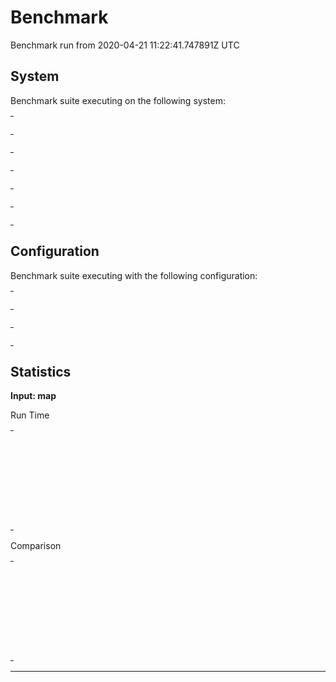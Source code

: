 # Benchmark

Benchmark run from 2020-04-21 11:22:41.747891Z UTC

## System

Benchmark suite executing on the following system:

<table style="width: 1%">
  <tr>
    <th style="width: 1%; white-space: nowrap">Operating System</th>
    <td>macOS</td>
  </tr><tr>
    <th style="white-space: nowrap">CPU Information</th>
    <td style="white-space: nowrap">Intel(R) Core(TM) i5-9600K CPU @ 3.70GHz</td>
  </tr><tr>
    <th style="white-space: nowrap">Number of Available Cores</th>
    <td style="white-space: nowrap">6</td>
  </tr><tr>
    <th style="white-space: nowrap">Available Memory</th>
    <td style="white-space: nowrap">32 GB</td>
  </tr><tr>
    <th style="white-space: nowrap">Elixir Version</th>
    <td style="white-space: nowrap">1.10.2</td>
  </tr><tr>
    <th style="white-space: nowrap">Erlang Version</th>
    <td style="white-space: nowrap">22.2.6</td>
  </tr>
</table>

## Configuration

Benchmark suite executing with the following configuration:

<table style="width: 1%">
  <tr>
    <th style="width: 1%">:time</th>
    <td style="white-space: nowrap">5 s</td>
  </tr><tr>
    <th>:parallel</th>
    <td style="white-space: nowrap">1</td>
  </tr><tr>
    <th>:warmup</th>
    <td style="white-space: nowrap">2 s</td>
  </tr>
</table>

## Statistics


__Input: map__

Run Time
<table style="width: 1%">
  <tr>
    <th>Name</th>
    <th style="text-align: right">IPS</th>
    <th style="text-align: right">Average</th>
    <th style="text-align: right">Devitation</th>
    <th style="text-align: right">Median</th>
    <th style="text-align: right">99th&nbsp;%</th>
  </tr>
  <tr>
    <td style="white-space: nowrap">Pattern match</td>
    <td style="white-space: nowrap; text-align: right">2.44 M</td>
    <td style="white-space: nowrap; text-align: right">410.43 ns</td>
    <td style="white-space: nowrap; text-align: right">±5012.25%</td>
    <td style="white-space: nowrap; text-align: right">0 ns</td>
    <td style="white-space: nowrap; text-align: right">2000 ns</td>
  </tr>
  <tr>
    <td style="white-space: nowrap">Enum.map_join/3</td>
    <td style="white-space: nowrap; text-align: right">2.06 M</td>
    <td style="white-space: nowrap; text-align: right">484.40 ns</td>
    <td style="white-space: nowrap; text-align: right">±4191.06%</td>
    <td style="white-space: nowrap; text-align: right">0 ns</td>
    <td style="white-space: nowrap; text-align: right">1000 ns</td>
  </tr>
  <tr>
    <td style="white-space: nowrap">Using Enum</td>
    <td style="white-space: nowrap; text-align: right">2.06 M</td>
    <td style="white-space: nowrap; text-align: right">484.55 ns</td>
    <td style="white-space: nowrap; text-align: right">±2626.61%</td>
    <td style="white-space: nowrap; text-align: right">0 ns</td>
    <td style="white-space: nowrap; text-align: right">1000 ns</td>
  </tr>
  <tr>
    <td style="white-space: nowrap">Using for each</td>
    <td style="white-space: nowrap; text-align: right">1.73 M</td>
    <td style="white-space: nowrap; text-align: right">578.31 ns</td>
    <td style="white-space: nowrap; text-align: right">±5253.36%</td>
    <td style="white-space: nowrap; text-align: right">0 ns</td>
    <td style="white-space: nowrap; text-align: right">1000 ns</td>
  </tr>
  <tr>
    <td style="white-space: nowrap">Using Stream</td>
    <td style="white-space: nowrap; text-align: right">1.05 M</td>
    <td style="white-space: nowrap; text-align: right">950.40 ns</td>
    <td style="white-space: nowrap; text-align: right">±2728.10%</td>
    <td style="white-space: nowrap; text-align: right">1000 ns</td>
    <td style="white-space: nowrap; text-align: right">1000 ns</td>
  </tr>
</table>
Comparison
<table style="width: 1%">
  <tr>
    <th>Name</th>
    <th style="text-align: right">IPS</th>
    <th style="text-align: right">Slower</th>
  <tr>
    <td style="white-space: nowrap">Pattern match</td>
    <td style="white-space: nowrap;text-align: right">2.44 M</td>
    <td>&nbsp;</td>
  </tr>
  <tr>
    <td style="white-space: nowrap">Enum.map_join/3</td>
    <td style="white-space: nowrap; text-align: right">2.06 M</td>
    <td style="white-space: nowrap; text-align: right">1.18x</td>
  </tr>
  <tr>
    <td style="white-space: nowrap">Using Enum</td>
    <td style="white-space: nowrap; text-align: right">2.06 M</td>
    <td style="white-space: nowrap; text-align: right">1.18x</td>
  </tr>
  <tr>
    <td style="white-space: nowrap">Using for each</td>
    <td style="white-space: nowrap; text-align: right">1.73 M</td>
    <td style="white-space: nowrap; text-align: right">1.41x</td>
  </tr>
  <tr>
    <td style="white-space: nowrap">Using Stream</td>
    <td style="white-space: nowrap; text-align: right">1.05 M</td>
    <td style="white-space: nowrap; text-align: right">2.32x</td>
  </tr>
</table>
<hr/>

